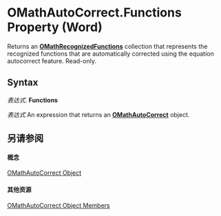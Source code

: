
# OMathAutoCorrect.Functions Property (Word)

Returns an  **[OMathRecognizedFunctions](e18df230-6d22-db89-8706-9db480a51a10.md)** collection that represents the recognized functions that are automatically corrected using the equation autocorrect feature. Read-only.


## Syntax

 _表达式_. **Functions**

 _表达式_ An expression that returns an **[OMathAutoCorrect](933b77bd-335e-4f4c-026d-8141bd5fc6e2.md)** object.


## 另请参阅


#### 概念


[OMathAutoCorrect Object](933b77bd-335e-4f4c-026d-8141bd5fc6e2.md)
#### 其他资源


[OMathAutoCorrect Object Members](http://msdn.microsoft.com/library/22bf1063-6cfa-c209-dc92-2b1ebbef606b%28Office.15%29.aspx)